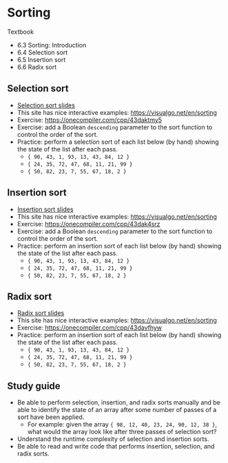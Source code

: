 # Sorting

Textbook

- 6.3 Sorting: Introduction
- 6.4 Selection sort
- 6.5 Insertion sort
- 6.6 Radix sort

## Selection sort

- [Selection sort slides](https://docs.google.com/presentation/d/1ui3k6JgZW3bjJENYwvFS_8jRzdx2WK9rtK6_4oLJBr4/edit?usp=sharing)
- This site has nice interactive examples: https://visualgo.net/en/sorting
- Exercise: https://onecompiler.com/cpp/43daktmy5
- Exercise: add a Boolean `descending` parameter to the sort function to control the order of the sort.
- Practice: perform a selection sort of each list below (by hand) showing the state of the list after each pass.
  - `{ 90, 43, 1, 93, 13, 43, 84, 12 }`
  - `{ 24, 35, 72, 47, 68, 11, 21, 99 }`
  - `{ 50, 82, 23, 7, 55, 67, 18, 2 }`

## Insertion sort

- [Insertion sort slides](https://docs.google.com/presentation/d/1idofHqkyUqHRQhA4v79gr2YIhP11km0cVd7Rf5rpTPU/edit?usp=sharing)
- This site has nice interactive examples: https://visualgo.net/en/sorting
- Exercise: https://onecompiler.com/cpp/43dak4srz
- Exercise: add a Boolean `descending` parameter to the sort function to control the order of the sort.
- Practice: perform an insertion sort of each list below (by hand) showing the state of the list after each pass.
  - `{ 90, 43, 1, 93, 13, 43, 84, 12 }`
  - `{ 24, 35, 72, 47, 68, 11, 21, 99 }`
  - `{ 50, 82, 23, 7, 55, 67, 18, 2 }`

## Radix sort

- [Radix sort slides](https://docs.google.com/presentation/d/1qh4fpgI3JcBGSHbtR6S3Rrbpx7TuOEPzS8rIZmzVZqA/edit?usp=sharing)
- This site has nice interactive examples: https://visualgo.net/en/sorting
- Exercise: https://onecompiler.com/cpp/43davfhyw
- Practice: perform an insertion sort of each list below (by hand) showing the state of the list after each pass.
  - `{ 90, 43, 1, 93, 13, 43, 84, 12 }`
  - `{ 24, 35, 72, 47, 68, 11, 21, 99 }`
  - `{ 50, 82, 23, 7, 55, 67, 18, 2 }`

## Study guide

- Be able to perform selection, insertion, and radix sorts manually and be able to identify the state of an array after some number of passes of a sort have been applied.
  - For example: given the array `{ 98, 12, 40, 23, 24, 90, 12, 38 }`, what would the array look like after three passes of selection sort?
- Understand the runtime complexity of selection and insertion sorts.
- Be able to read and write code that performs insertion, selection, and radix sorts.
